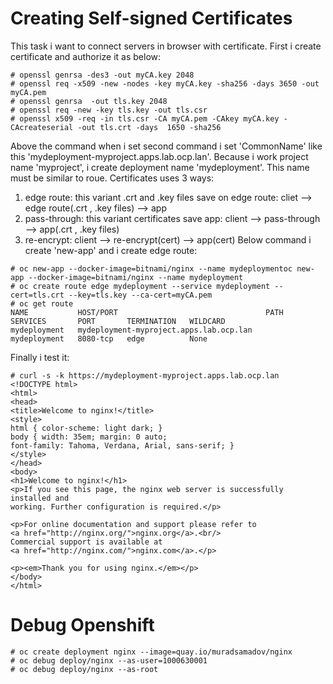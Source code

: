 # Creating Self-signed Certificates
This task i want to connect servers in browser with certificate. First i create certificate and authorize it as below:
```
# openssl genrsa -des3 -out myCA.key 2048
# openssl req -x509 -new -nodes -key myCA.key -sha256 -days 3650 -out myCA.pem
# openssl genrsa  -out tls.key 2048
# openssl req -new -key tls.key -out tls.csr
# openssl x509 -req -in tls.csr -CA myCA.pem -CAkey myCA.key -CAcreateserial -out tls.crt -days  1650 -sha256
```
Above the command when i set second command i set 'CommonName' like this 'mydeployment-myproject.apps.lab.ocp.lan'. Because i work project name 'myproject', i create deployment name 'mydeployment'. This name must be similar to roue.
Certificates uses 3 ways:
1. edge route: this variant .crt and .key files save on edge route:
cliet --> edge route(.crt , .key files) --> app
2. pass-through: this variant certificates save app:
client --> pass-through --> app(.crt , .key files)
3. re-encrypt:
client --> re-encrypt(cert) --> app(cert)
Below command i create 'new-app' and i create edge route:
```
# oc new-app --docker-image=bitnami/nginx --name mydeploymentoc new-app --docker-image=bitnami/nginx --name mydeployment
# oc create route edge mydeployment --service mydeployment --cert=tls.crt --key=tls.key --ca-cert=myCA.pem
# oc get route
NAME           HOST/PORT                                 PATH   SERVICES       PORT       TERMINATION   WILDCARD
mydeployment   mydeployment-myproject.apps.lab.ocp.lan          mydeployment   8080-tcp   edge          None
```
Finally i test it:
```
# curl -s -k https://mydeployment-myproject.apps.lab.ocp.lan
<!DOCTYPE html>
<html>
<head>
<title>Welcome to nginx!</title>
<style>
html { color-scheme: light dark; }
body { width: 35em; margin: 0 auto;
font-family: Tahoma, Verdana, Arial, sans-serif; }
</style>
</head>
<body>
<h1>Welcome to nginx!</h1>
<p>If you see this page, the nginx web server is successfully installed and
working. Further configuration is required.</p>

<p>For online documentation and support please refer to
<a href="http://nginx.org/">nginx.org</a>.<br/>
Commercial support is available at
<a href="http://nginx.com/">nginx.com</a>.</p>

<p><em>Thank you for using nginx.</em></p>
</body>
</html>
```

# Debug Openshift
```
# oc create deployment nginx --image=quay.io/muradsamadov/nginx
# oc debug deploy/nginx --as-user=1000630001
# oc debug deploy/nginx --as-root
```